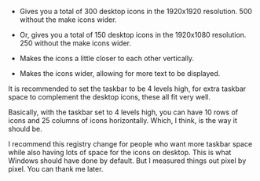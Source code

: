 + Gives you a total of 300 desktop icons in the 1920x1920 resolution. 500 without the make icons wider.
+ Or, gives you a total of 150 desktop icons in the 1920x1080 resolution. 250 without the make icons wider.

+ Makes the icons a little closer to each other vertically.
+ Makes the icons wider, allowing for more text to be displayed.

It is recommended to set the taskbar to be 4 levels high, for extra taskbar
space to complement the desktop icons, these all fit very well.

Basically, with the taskbar set to 4 levels high, you can have 10 rows of icons and 25 columns of icons horizontally.
Which, I think, is the way it should be.

I recommend this registry change for people who want more taskbar space while also having lots of space for the icons on desktop.
This is what Windows should have done by default. But I measured things out pixel by pixel. You can thank me later.
